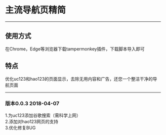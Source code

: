 # 主流导航页精简

***

## 使用方式

在Chrome，Edge等浏览器下载tampermonkey插件，下载脚本导入即可

## 特点

优化uc123和hao123的页面显示，去除无用内容和广告，还您一个整洁干净的导航页面

***
### 版本0.0.3 2018-04-07
1.为uc123添加谷歌搜索（需科学上网）<br />
2.添加对hao123网页的支持<br />
3.优化修复BUG<br />


